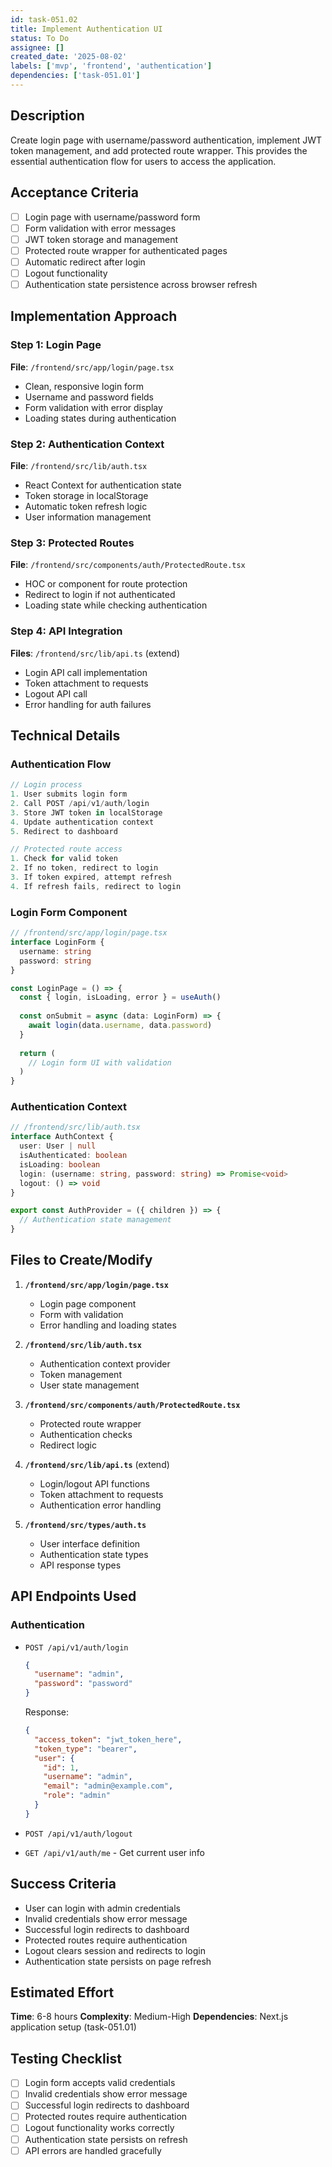 ```yaml
---
id: task-051.02
title: Implement Authentication UI
status: To Do
assignee: []
created_date: '2025-08-02'
labels: ['mvp', 'frontend', 'authentication']
dependencies: ['task-051.01']
---
```


## Description

Create login page with username/password authentication, implement JWT token management, and add protected route wrapper. This provides the essential authentication flow for users to access the application.

## Acceptance Criteria

- [ ] Login page with username/password form
- [ ] Form validation with error messages
- [ ] JWT token storage and management
- [ ] Protected route wrapper for authenticated pages
- [ ] Automatic redirect after login
- [ ] Logout functionality
- [ ] Authentication state persistence across browser refresh

## Implementation Approach

### Step 1: Login Page
**File**: `/frontend/src/app/login/page.tsx`
- Clean, responsive login form
- Username and password fields
- Form validation with error display
- Loading states during authentication

### Step 2: Authentication Context
**File**: `/frontend/src/lib/auth.tsx`
- React Context for authentication state
- Token storage in localStorage
- Automatic token refresh logic
- User information management

### Step 3: Protected Routes
**File**: `/frontend/src/components/auth/ProtectedRoute.tsx`
- HOC or component for route protection
- Redirect to login if not authenticated
- Loading state while checking authentication

### Step 4: API Integration
**Files**: `/frontend/src/lib/api.ts` (extend)
- Login API call implementation
- Token attachment to requests
- Logout API call
- Error handling for auth failures

## Technical Details

### Authentication Flow
```typescript
// Login process
1. User submits login form
2. Call POST /api/v1/auth/login
3. Store JWT token in localStorage
4. Update authentication context
5. Redirect to dashboard

// Protected route access
1. Check for valid token
2. If no token, redirect to login
3. If token expired, attempt refresh
4. If refresh fails, redirect to login
```

### Login Form Component
```typescript
// /frontend/src/app/login/page.tsx
interface LoginForm {
  username: string
  password: string
}

const LoginPage = () => {
  const { login, isLoading, error } = useAuth()
  
  const onSubmit = async (data: LoginForm) => {
    await login(data.username, data.password)
  }
  
  return (
    // Login form UI with validation
  )
}
```

### Authentication Context
```typescript
// /frontend/src/lib/auth.tsx
interface AuthContext {
  user: User | null
  isAuthenticated: boolean
  isLoading: boolean
  login: (username: string, password: string) => Promise<void>
  logout: () => void
}

export const AuthProvider = ({ children }) => {
  // Authentication state management
}
```

## Files to Create/Modify

1. **`/frontend/src/app/login/page.tsx`**
   - Login page component
   - Form with validation
   - Error handling and loading states

2. **`/frontend/src/lib/auth.tsx`**
   - Authentication context provider
   - Token management
   - User state management

3. **`/frontend/src/components/auth/ProtectedRoute.tsx`**
   - Protected route wrapper
   - Authentication checks
   - Redirect logic

4. **`/frontend/src/lib/api.ts`** (extend)
   - Login/logout API functions
   - Token attachment to requests
   - Authentication error handling

5. **`/frontend/src/types/auth.ts`**
   - User interface definition
   - Authentication state types
   - API response types

## API Endpoints Used

### Authentication
- `POST /api/v1/auth/login`
  ```json
  {
    "username": "admin",
    "password": "password"
  }
  ```
  Response:
  ```json
  {
    "access_token": "jwt_token_here",
    "token_type": "bearer",
    "user": {
      "id": 1,
      "username": "admin",
      "email": "admin@example.com",
      "role": "admin"
    }
  }
  ```

- `POST /api/v1/auth/logout`
- `GET /api/v1/auth/me` - Get current user info

## Success Criteria

- User can login with admin credentials
- Invalid credentials show error message
- Successful login redirects to dashboard
- Protected routes require authentication
- Logout clears session and redirects to login
- Authentication state persists on page refresh

## Estimated Effort

**Time**: 6-8 hours
**Complexity**: Medium-High
**Dependencies**: Next.js application setup (task-051.01)

## Testing Checklist

- [ ] Login form accepts valid credentials
- [ ] Invalid credentials show error message
- [ ] Successful login redirects to dashboard
- [ ] Protected routes require authentication
- [ ] Logout functionality works correctly
- [ ] Authentication state persists on refresh
- [ ] API errors are handled gracefully